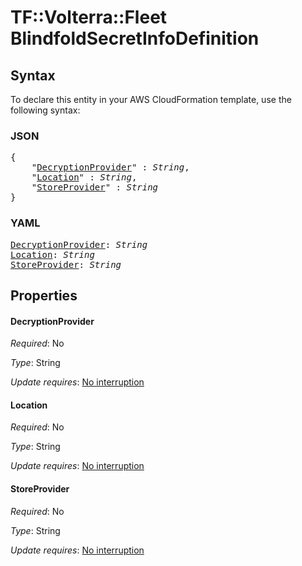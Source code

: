 # TF::Volterra::Fleet BlindfoldSecretInfoDefinition

## Syntax

To declare this entity in your AWS CloudFormation template, use the following syntax:

### JSON

<pre>
{
    "<a href="#decryptionprovider" title="DecryptionProvider">DecryptionProvider</a>" : <i>String</i>,
    "<a href="#location" title="Location">Location</a>" : <i>String</i>,
    "<a href="#storeprovider" title="StoreProvider">StoreProvider</a>" : <i>String</i>
}
</pre>

### YAML

<pre>
<a href="#decryptionprovider" title="DecryptionProvider">DecryptionProvider</a>: <i>String</i>
<a href="#location" title="Location">Location</a>: <i>String</i>
<a href="#storeprovider" title="StoreProvider">StoreProvider</a>: <i>String</i>
</pre>

## Properties

#### DecryptionProvider

_Required_: No

_Type_: String

_Update requires_: [No interruption](https://docs.aws.amazon.com/AWSCloudFormation/latest/UserGuide/using-cfn-updating-stacks-update-behaviors.html#update-no-interrupt)

#### Location

_Required_: No

_Type_: String

_Update requires_: [No interruption](https://docs.aws.amazon.com/AWSCloudFormation/latest/UserGuide/using-cfn-updating-stacks-update-behaviors.html#update-no-interrupt)

#### StoreProvider

_Required_: No

_Type_: String

_Update requires_: [No interruption](https://docs.aws.amazon.com/AWSCloudFormation/latest/UserGuide/using-cfn-updating-stacks-update-behaviors.html#update-no-interrupt)

